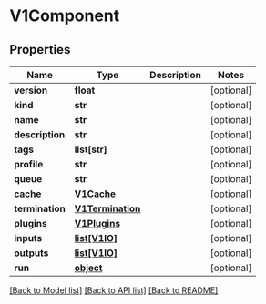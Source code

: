 # V1Component

## Properties
Name | Type | Description | Notes
------------ | ------------- | ------------- | -------------
**version** | **float** |  | [optional] 
**kind** | **str** |  | [optional] 
**name** | **str** |  | [optional] 
**description** | **str** |  | [optional] 
**tags** | **list[str]** |  | [optional] 
**profile** | **str** |  | [optional] 
**queue** | **str** |  | [optional] 
**cache** | [**V1Cache**](V1Cache.md) |  | [optional] 
**termination** | [**V1Termination**](V1Termination.md) |  | [optional] 
**plugins** | [**V1Plugins**](V1Plugins.md) |  | [optional] 
**inputs** | [**list[V1IO]**](V1IO.md) |  | [optional] 
**outputs** | [**list[V1IO]**](V1IO.md) |  | [optional] 
**run** | [**object**](.md) |  | [optional] 

[[Back to Model list]](../README.md#documentation-for-models) [[Back to API list]](../README.md#documentation-for-api-endpoints) [[Back to README]](../README.md)


